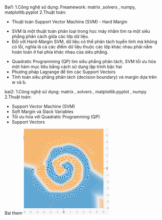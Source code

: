 Bai1:
1.Công nghệ sử dụng:
Freamework: matrix ,solvers , numpy, matplotlib.pyplot
2.Thuật toán:
- Thuật toán Support Vector Machine (SVM) - Hard Margin
+ SVM là một thuật toán phân loại trong học máy nhằm tìm ra một siêu phẳng phân cách giữa các lớp dữ liệu.
+ Đối với Hard-Margin SVM, dữ liệu có thể phân tách tuyến tính mà không có lỗi, nghĩa là cả các điểm dữ liệu thuộc các lớp khác nhau phải nằm hoàn toàn ở hai phía khác nhau của siêu phẳng.
- Quadratic Programming (QP)
tìm siêu phẳng phân tách, SVM tối ưu hóa một hàm mục tiêu bằng cách sử dụng lập trình bậc hai 
- Phương pháp Lagrange để tìm các Support Vectors
- Tính toán siêu phẳng phân tách (decision boundary) và margin dựa trên w và b.

bai2:
1.Công nghệ sử dụng:
matrix , solvers , matplotlib.pyplot , numpy
2.Thuật toán:
- Support Vector Machine (SVM) 
- Soft Margin và Slack Variables
- Tối ưu hóa với Quadratic Programming (QP)
- Support Vectors

Bai them
![alt text](<Screenshot 2024-10-22 174516.png>)